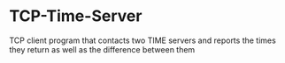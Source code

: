 # TCP-Time-Server
TCP client program that contacts two TIME servers and reports the times they return as well as the difference between them

